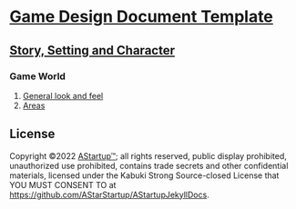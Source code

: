 # [Game Design Document Template](../../)

## [Story, Setting and Character](../)

### Game World

1. [General look and feel](./StorySettingsAndCharacter/GameWorld/GeneralLookAndFeel)
2. [Areas](./StorySettingsAndCharacter/GameWorld/Areas)

## License

Copyright ©2022 [AStartup™](https://astartup.net); all rights reserved, public display prohibited, unauthorized use prohibited, contains trade secrets and other confidential materials, licensed under the Kabuki Strong Source-closed License that YOU MUST CONSENT TO at <https://github.com/AStarStartup/AStartupJekyllDocs>.
